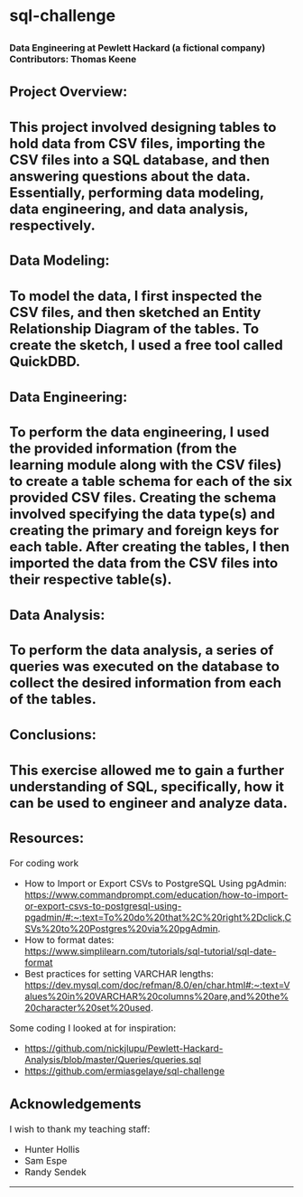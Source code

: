 # sql-challenge
<font size="3">**Data Engineering at Pewlett Hackard (a fictional company)**  
**Contributors:** Thomas Keene
---
## Project Overview:  
This project involved designing tables to hold data from CSV files, importing the CSV files into a SQL database, and then answering questions about the data. Essentially, performing data modeling, data engineering, and data analysis, respectively.
---
## Data Modeling:  
To model the data, I first inspected the CSV files, and then sketched an Entity Relationship Diagram of the tables. To create the sketch, I used a free tool called QuickDBD.
---
## Data Engineering:
To perform the data engineering, I used the provided information (from the learning module along with the CSV files) to create a table schema for each of the six provided CSV files. Creating the schema involved specifying the data type(s) and creating the primary and foreign keys for each table.
After creating the tables, I then imported the data from the CSV files into their respective table(s).
---
## Data Analysis:
To perform the data analysis, a series of queries was executed on the database to collect the desired information from each of the tables.
---
## Conclusions:  
This exercise allowed me to gain a further understanding of SQL, specifically, how it can be used to engineer and analyze data.
---
## Resources:
For coding work
- How to Import or Export CSVs to PostgreSQL Using pgAdmin: https://www.commandprompt.com/education/how-to-import-or-export-csvs-to-postgresql-using-pgadmin/#:~:text=To%20do%20that%2C%20right%2Dclick,CSVs%20to%20Postgres%20via%20pgAdmin.
- How to format dates: https://www.simplilearn.com/tutorials/sql-tutorial/sql-date-format
- Best practices for setting VARCHAR lengths: https://dev.mysql.com/doc/refman/8.0/en/char.html#:~:text=Values%20in%20VARCHAR%20columns%20are,and%20the%20character%20set%20used.

Some coding I looked at for inspiration:
- https://github.com/nickjlupu/Pewlett-Hackard-Analysis/blob/master/Queries/queries.sql
- https://github.com/ermiasgelaye/sql-challenge

## Acknowledgements
I wish to thank my teaching staff:
- Hunter Hollis
- Sam Espe
- Randy Sendek
---
